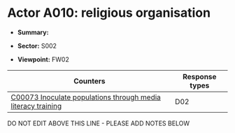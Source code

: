 # Actor A010: religious organisation 

* **Summary:** 

* **Sector:** S002

* **Viewpoint:** FW02


| Counters | Response types |
| -------- | -------------- |
| [C00073 Inoculate populations through media literacy training](../counters/C00073.md) | D02 |


DO NOT EDIT ABOVE THIS LINE - PLEASE ADD NOTES BELOW